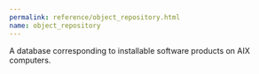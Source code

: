 ```yaml
---
permalink: reference/object_repository.html
name: object_repository
---
```


A database corresponding to installable software products on AIX computers.